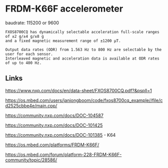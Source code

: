 # FRDM-K66F accelerometer

baudrate: 115200 or 9600 
```
FXOS8700CQ has dynamically selectable acceleration full-scale ranges of ±2 g/±4 g/±8 g 
and a fixed magnetic measurement range of ±1200 μT. 

Output data rates (ODR) from 1.563 Hz to 800 Hz are selectable by the user for each sensor. 
Interleaved magnetic and acceleration data is available at ODR rates of up to 400 Hz. 
```


## Links

<https://www.nxp.com/docs/en/data-sheet/FXOS8700CQ.pdf?&pspll=1>

<https://os.mbed.com/users/janjongboom/code/fxos8700cq_example//file/cd2525cbbe4e/main.cpp/>

<https://community.nxp.com/docs/DOC-104587>

<https://community.nxp.com/docs/DOC-101425>

<https://community.nxp.com/docs/DOC-101385>  - K64

<https://os.mbed.com/platforms/FRDM-K66F/>

<https://os.mbed.com/forum/platform-228-FRDM-K66F-community/topic/28586/>
